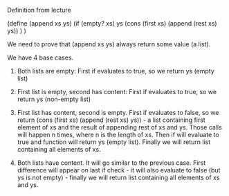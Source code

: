 Definition from lecture

(define (append xs ys)
    (if (empty? xs)
        ys
        (cons (first xs) (append (rest xs) ys))
    )
)

We need to prove that (append xs ys) always return some value (a list).

We have 4 base cases.

1) Both lists are empty:
First if evaluates to true, so we return ys (empty list)

2) First list is empty, second has content:
First if evaluates to true, so we return ys (non-empty list)

3) First list has content, second is empty.
First if evaluates to false, so we return 
(cons (first xs) (append (rest xs) ys)) - a list containing first element of xs and the result of appending rest of xs and ys.
Those calls will happen n times, where n is the length of xs. Then if will evaluate to true and function will return ys (empty list).
Finally we will return list containing all elements of xs.

4) Both lists have content.
It will go similar to the previous case. First difference will appear on last if check - it will also evaluate to false (but ys is not empty) - finally we will return list containing all elements of xs and ys.